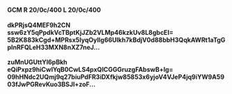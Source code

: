 #### GCM R 20/0c/400 L 20/0c/400
**dkPRjsQ4MEF9h2CN**<br/>**ssw6zY5qPpdkVcTBptKjJZb2VLMp46kzkUv8L8gbcEI=**<br/>**5B2K883kCgd+MPRsx5IyqOylIg66Ulkh7kBdjV0d88bbH3QqkAWRt1aTgGpInRFQLeH33MXN8nXZ7neJ...**<br/><br/>
**zuMnUGUttYl6pBkh**<br/>**eQiPxpz9hiCwIYqB0CwLS4pxQICGGGruzgFAbswB+lg=**<br/>**09hHNdc2UQmj9q27biuPdFR3iDXfkjw85853x6yjoV4VJeP4jq9iYW9A5903fJwPGRevKuo3BSJl+zoF...**